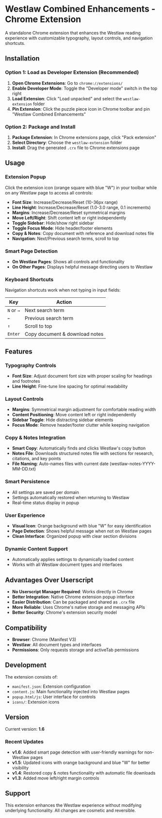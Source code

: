# Westlaw Combined Enhancements - Chrome Extension

A standalone Chrome extension that enhances the Westlaw reading experience with customizable typography, layout controls, and navigation shortcuts.

## Installation

### Option 1: Load as Developer Extension (Recommended)

1. **Open Chrome Extensions**: Go to `chrome://extensions/`
2. **Enable Developer Mode**: Toggle the "Developer mode" switch in the top right
3. **Load Extension**: Click "Load unpacked" and select the `westlaw-extension` folder
4. **Pin Extension**: Click the puzzle piece icon in Chrome toolbar and pin "Westlaw Combined Enhancements"

### Option 2: Package and Install

1. **Package Extension**: In Chrome extensions page, click "Pack extension"
2. **Select Directory**: Choose the `westlaw-extension` folder
3. **Install**: Drag the generated `.crx` file to Chrome extensions page

## Usage

### Extension Popup
Click the extension icon (orange square with blue "W") in your toolbar while on any Westlaw page to access all controls:

- **Font Size**: Increase/Decrease/Reset (10-36px range)
- **Line Height**: Increase/Decrease/Reset (1.0-3.0 range, 0.1 increments)
- **Margins**: Increase/Decrease/Reset symmetrical margins
- **Move Left/Right**: Shift content left or right independently
- **Toggle Sidebar**: Hide/show right sidebar
- **Toggle Focus Mode**: Hide header/footer elements
- **Copy & Notes**: Copy document with reference and download notes file
- **Navigation**: Next/Previous search terms, scroll to top

### Smart Page Detection
- **On Westlaw Pages**: Shows all controls and functionality
- **On Other Pages**: Displays helpful message directing users to Westlaw

### Keyboard Shortcuts
Navigation shortcuts work when not typing in input fields:

| Key | Action |
|-----|--------|
| `N` or `→` | Next search term |
| `←` | Previous search term |
| `↑` | Scroll to top |
| `Enter` | Copy document & download notes |

## Features

### Typography Controls
- **Font Size**: Adjust document font size with proper scaling for headings and footnotes
- **Line Height**: Fine-tune line spacing for optimal readability

### Layout Controls
- **Margins**: Symmetrical margin adjustment for comfortable reading width
- **Content Positioning**: Move content left or right independently
- **Sidebar Toggle**: Hide distracting sidebar elements
- **Focus Mode**: Remove header/footer clutter while keeping navigation

### Copy & Notes Integration
- **Smart Copy**: Automatically finds and clicks Westlaw's copy button
- **Notes File**: Downloads structured notes file with sections for research, citations, and key points
- **File Naming**: Auto-names files with current date (westlaw-notes-YYYY-MM-DD.txt)

### Smart Persistence
- All settings are saved per domain
- Settings automatically restored when returning to Westlaw
- Real-time status display in popup

### User Experience
- **Visual Icon**: Orange background with blue "W" for easy identification
- **Page Detection**: Shows helpful message when not on Westlaw pages
- **Clean Interface**: Organized popup with clear section divisions

### Dynamic Content Support
- Automatically applies settings to dynamically loaded content
- Works with all Westlaw document types and interfaces

## Advantages Over Userscript

- **No Userscript Manager Required**: Works directly in Chrome
- **Better Integration**: Native Chrome extension popup interface
- **Easier Distribution**: Can be packaged and shared as `.crx` file
- **More Reliable**: Uses Chrome's native storage and messaging APIs
- **Better Security**: Chrome's extension security model

## Compatibility

- **Browser**: Chrome (Manifest V3)
- **Westlaw**: All document types and interfaces
- **Permissions**: Only requests storage and activeTab permissions

## Development

The extension consists of:
- `manifest.json`: Extension configuration
- `content.js`: Main functionality injected into Westlaw pages
- `popup.html/js`: User interface for controls
- `icons/`: Extension icons

## Version

Current version: **1.6**

### Recent Updates
- **v1.6**: Added smart page detection with user-friendly warnings for non-Westlaw pages
- **v1.5**: Updated icons with orange background and blue "W" for better visibility
- **v1.4**: Restored copy & notes functionality with automatic file downloads
- **v1.3**: Added move left/right margin controls

## Support

This extension enhances the Westlaw experience without modifying underlying functionality. All changes are cosmetic and reversible. 